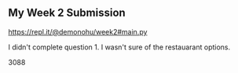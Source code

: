 ## My Week 2 Submission

https://repl.it/@demonohu/week2#main.py

I didn't complete question 1. I wasn't sure of the restauarant options.

3088